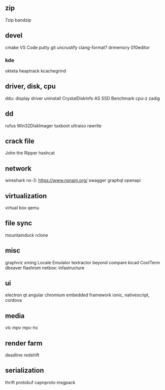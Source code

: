 ## zip

7zip
bandzip

## devel

cmake
VS Code
putty
git
uncrustify clang-format?
drmemory
010editor

### kde

okteta
heaptrack
kcachegrind

## driver, disk, cpu

ddu: display driver uninstall
CrystalDiskInfo
AS SSD Benchmark
cpu-z
zadig

## dd

rufus
Win32DiskImager
tuxboot
ultraiso
rawrite

## crack file

John the Ripper
hashcat

## network

wireshark
ns-3: https://www.nsnam.org/
swagger
graphql
openapi

## virtualization

virtual box
qemu

## file sync

mountainduck
rclone

## misc

graphviz
xming
Locale Emulator
textractor
beyond compare
kicad
CoolTerm
dbeaver
flashrom
netbox: infastructure 

## ui

electron
qt
angular
chromium embedded framework
ionic, nativescript, cordova

## media

vlc
mpv
mpc-hc

## render farm

deadline
redshift

## serialization

thrift
protobuf
capnproto
msgpack
